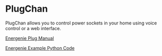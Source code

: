 # PlugChan

PlugChan allows you to control power sockets in your home using voice control or a web interface.

[Energenie Plug Manual](https://energenie4u.co.uk/res/pdfs/ENER314%20UM.pdf)

[Energenie Example Python Code](https://energenie4u.co.uk/catalogue/download_software/ENER002-2PI.py)

